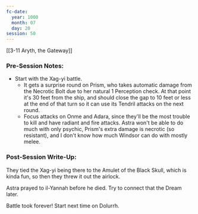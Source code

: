 ```yaml
---
fc-date:
  year: 1000
  month: 07
  day: 20
session: 50
---
```

[[3-11  Aryth, the Gateway]]

### Pre-Session Notes:

* Start with the Xag-yi battle.
	* It gets a surprise round on Prism, who takes automatic damage from the Necrotic Bolt due to her natural 1 Perception check. At that point it's 30 feet from the ship, and should close the gap to 10 feet or less at the end of that turn so it can use its Tendril attacks on the next round.
	* Focus attacks on Onme and Adara, since they'll be the most trouble to kill and have radiant and fire attacks. Astra won't be able to do much with only psychic, Prism's extra damage is necrotic (so resistant), and I don't know how much Windsor can do with mostly melee.

### Post-Session Write-Up:

They tied the Xag-yi being there to the Amulet of the Black Skull, which is kinda fun, so then they threw it out the airlock. 

Astra prayed to il-Yannah before he died. Try to connect that the Dream later.

Battle took forever! Start next time on Dolurrh.
